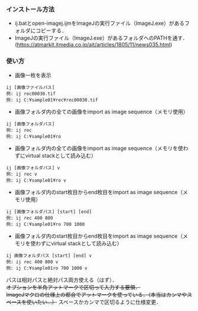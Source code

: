 ### インストール方法
- ij.batとopen-imagej.ijmをImageJの実行ファイル（ImageJ.exe）があるフォルダにコピーする．
- ImageJの実行ファイル（ImageJ.exe）があるフォルダへのPATHを通す．(https://atmarkit.itmedia.co.jp/ait/articles/1805/11/news035.html)

### 使い方
- 画像一枚を表示
```
ij [画像ファイルパス]
例: ij rec00030.tif
例: ij C:¥sample01¥rec¥rec00030.tif
```

- 画像フォルダ内の全ての画像をimport as image sequence（メモリ使用）
```
ij [画像フォルダパス]
例: ij rec
例: ij C:¥sample01¥ro
```

- 画像フォルダ内の全ての画像をimport as image sequence（メモリを使わずにvirtual stackとして読み込む）
```
ij [画像フォルダパス] v
例: ij rec v
例: ij C:¥sample01¥ro v
```

- 画像フォルダ内のstart枚目からend枚目をimport as image sequence（メモリ使用）
```
ij [画像フォルダパス] [start] [end]
例: ij rec 400 800
例: ij C:¥sample01¥ro 700 1000
```

- 画像フォルダ内のstart枚目からend枚目をimport as image sequence（メモリを使わずにvirtual stackとして読み込む）
```
ij 画像フォルダパス [start] [end] v
例: ij rec 400 800 v
例: ij C:¥sample01ro 700 1000 v
```
パスは相対パスと絶対パス両方使える（はず）．   
~~オプションを半角アットマークで区切って入力する要領．~~  
~~ImageJマクロの仕様上の都合でアットマークを使っている．（本当はカンマやスペースを使いたい...）~~ スペースかカンマで区切るように仕様変更．
